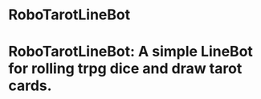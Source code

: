 # RoboTarotLineBot

RoboTarotLineBot: A simple LineBot for rolling trpg dice and draw tarot cards.
==============
